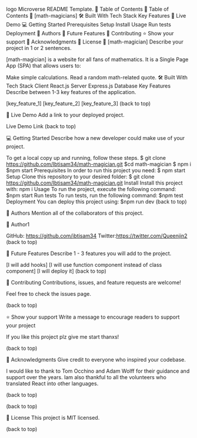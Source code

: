 logo
Microverse README Template.
📗 Table of Contents
📗 Table of Contents
📖 [math-magicians]
🛠 Built With
Tech Stack
Key Features
🚀 Live Demo
💻 Getting Started
Prerequisites
Setup
Install
Usage
Run tests
Deployment
👥 Authors
🔭 Future Features
🤝 Contributing
⭐️ Show your support
🙏 Acknowledgments
📝 License
📖 [math-magician]
Describe your project in 1 or 2 sentences.

[math-magician] is a website for all fans of mathematics. It is a Single Page App (SPA) that allows users to:

Make simple calculations.
Read a random math-related quote.
🛠 Built With
Tech Stack
Client
React.js
Server
Express.js
Database
Key Features
Describe between 1-3 key features of the application.

[key_feature_1]
[key_feature_2]
[key_feature_3]
(back to top)

🚀 Live Demo
Add a link to your deployed project.

Live Demo Link
(back to top)

💻 Getting Started
Describe how a new developer could make use of your project.

To get a local copy up and running, follow these steps.
 $ git clone https://github.com/Ibtisam34/math-magician.git 
 $cd math-magician 
 $ npm i
 $npm start
Prerequisites
In order to run this project you need:
 $ npm start
Setup
Clone this repository to your desired folder:
 $ git clone https://github.com/Ibtisam34/math-magician.git
Install
Install this project with:
npm i
Usage
To run the project, execute the following command:
$npm start
Run tests
To run tests, run the following command:
$npm test
Deployment
You can deploy this project using:
$npm run dev
(back to top)

👥 Authors
Mention all of the collaborators of this project.

👤 Author1

GitHub: https://github.com/ibtisam34
Twitter:https://twitter.com/Queenjin2
(back to top)

🔭 Future Features
Describe 1 - 3 features you will add to the project.

 [I will add hooks]
 [I will use function component instead of class component]
 [I will deploy it]
(back to top)

🤝 Contributing
Contributions, issues, and feature requests are welcome!

Feel free to check the issues page.

(back to top)

⭐️ Show your support
Write a message to encourage readers to support your project

If you like this project plz give me start thanxs!

(back to top)

🙏 Acknowledgments
Give credit to everyone who inspired your codebase.

I would like to thank to Tom Occhino and Adam Wolff for their guidance and support over the years. Iam also thankful to all the volunteers who translated React into other languages.

(back to top)

(back to top)

📝 License
This project is MIT licensed.

(back to top)


